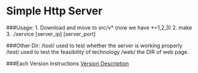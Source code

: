Simple Http Server
=================

###Usage:
    1. Download and move to src/v* (now we have *=1,2,3)
    2. make
    3. ./service [server_ip] [server_port]





###Other Dir:
    /tool/   used to test whether the server is working properly
    /test/   used to test the feasibility of technology
    /web/    the DIR of web page.
    
###Each Version Instructions
    [Version Description](http://)
